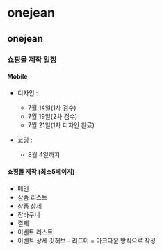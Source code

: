 # onejean

## onejean

### 쇼핑몰 제작 일정

#### Mobile

- 디자인 :

  - 7월 14일(1차 검수)
  - 7월 19일(2차 검수)
  - 7월 21일(1차 디자인 완료)

- 코딩 :
  - 8월 4일까지

#### 쇼핑몰 제작 (최소5페이지)

- 메인
- 상품 리스트
- 상품 상세
- 장바구니
- 결제
- 이벤트 리스트
- 이벤트 상세
  깃허브 - 리드미 = 마크다운 방식으로 작성
